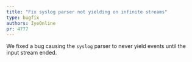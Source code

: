 ```yaml
---
title: "Fix syslog parser not yielding on infinite streams"
type: bugfix
authors: IyeOnline
pr: 4777
---
```


We fixed a bug causing the `syslog` parser to never yield events until the input
stream ended.
